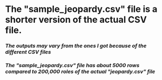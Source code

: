 # The "sample_jeopardy.csv" file is a shorter version of the actual CSV file.
### <em>The outputs may vary from the ones I got because of the different CSV files</em>
### <em>The "sample_jeopardy.csv" file has about 5000 rows compared to 200,000 roles of the actual "jeopardy.csv" file</em>
